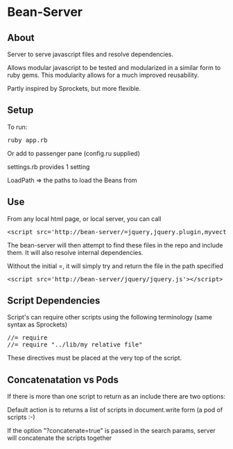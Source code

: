 Bean-Server
===

About
---


Server to serve javascript files and resolve dependencies.

Allows modular javascript to be tested and modularized in a similar form to ruby gems. This modularity allows for a much improved reusability.

Partly inspired by Sprockets, but more flexible.

Setup
----

To run:

<pre>ruby app.rb</pre>

Or add to passenger pane (config.ru supplied)

settings.rb provides 1 setting

LoadPath => the paths to load the Beans from

Use
----

From any local html page, or local server, you can call

<pre>&lt;script src='http://bean-server/=jquery,jquery.plugin,myvector,other_stuff'&gt;&lt;/script&gt;</pre>

The bean-server will then attempt to find these files in the repo and include them. It will also resolve internal dependencies.

Without the initial =, it will simply try and return the file in the path specified

<pre>&lt;script src='http://bean-server/jquery/jquery.js'&gt;&lt;/script&gt;</pre>


Script Dependencies
----

Script's can require other scripts using the following terminology (same syntax as Sprockets)

<pre>
//= require <file>
//= require "../lib/my_relative_file"
</pre>

These directives must be placed at the very top of the script. 

Concatenatation vs Pods
----

If there is more than one script to return as an include there are two options:

Default action is to returns a list of scripts in document.write form (a pod of scripts :-)

If the option "?concatenate=true" is passed in the search params, server will concatenate the scripts together